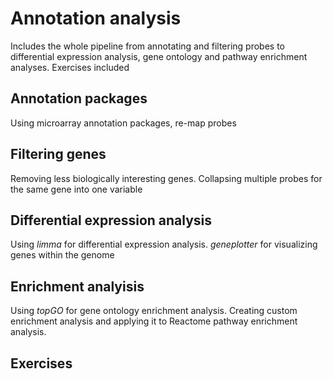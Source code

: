 
Annotation analysis
===
Includes the whole pipeline from annotating and filtering probes to differential expression analysis, gene ontology and pathway enrichment analyses. Exercises included

Annotation packages
---
Using microarray annotation packages, re-map probes

Filtering genes
---
Removing less biologically interesting genes. Collapsing multiple probes for the same gene into one variable

Differential expression analysis
---
Using *limma* for differential expression analysis. *geneplotter* for visualizing genes within the genome

Enrichment analyisis
---
Using *topGO* for gene ontology enrichment analysis. Creating custom enrichment analysis and applying it to Reactome pathway enrichment analysis.

Exercises
---